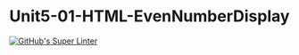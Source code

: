 # Unit5-01-HTML-EvenNumberDisplay
[![GitHub's Super Linter](https://github.com/ICS20-Programming-Emilielsm/Unit5-01-HTML-EvenNumberDisplay/workflows/GitHub's%20Super%20Linter/badge.svg)](https://github.com/ICS20-Programming-Emilielsm/Unit5-01-HTML-EvenNumberDisplay/actions)